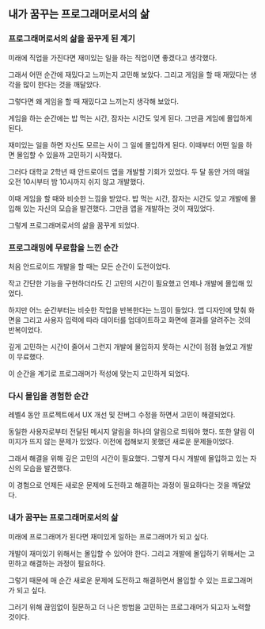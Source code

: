 ## 내가 꿈꾸는 프로그래머로서의 삶

### 프로그래머로서의 삶을 꿈꾸게 된 계기

미래에 직업을 가진다면 재미있는 일을 하는 직업이면 좋겠다고 생각했다.

그래서 어떤 순간에 재밌다고 느끼는지 고민해 보았다. 그리고 게임을 할 때 재밌다는 생각을 많이 한다는 것을 깨달았다.

그렇다면 왜 게임을 할 때 재밌다고 느끼는지 생각해 보았다.

게임을 하는 순간에는 밥 먹는 시간, 잠자는 시간도 잊게 된다. 그만큼 게임에 몰입하게 된다.

재미있는 일을 하면 자신도 모르는 사이 그 일에 몰입하게 된다. 이때부터 어떤 일을 하면 몰입할 수 있을까 고민하기 시작했다.

그러다 대학교 2학년 때 안드로이드 앱을 개발할 기회가 있었다. 두 달 동안 거의 매일 오전 10시부터 밤 10시까지 쉬지 않고 개발했다.

이때 게임을 할 때와 비슷한 느낌을 받았다. 밥 먹는 시간, 잠자는 시간도 잊고 개발에 몰입해 있는 자신의 모습을 발견했다. 그만큼 앱을 개발하는 것이 재밌었다.

그렇게 프로그래머로서의 삶을 꿈꾸게 되었다.

### 프로그래밍에 무료함을 느낀 순간

처음 안드로이드 개발을 할 때는 모든 순간이 도전이었다.

작고 간단한 기능을 구현하더라도 긴 고민의 시간이 필요했고 언제나 개발에 몰입해 있었다.

하지만 어느 순간부터는 비슷한 작업을 반복한다는 느낌이 들었다. 앱 디자인에 맞춰 화면을 그리고 사용자 입력에 따라 데이터를 업데이트하고 화면에 결과를 알려주는 것의 반복이었다.

깊게 고민하는 시간이 줄어서 그런지 개발에 몰입하지 못하는 시간이 점점 늘었고 개발이 무료했다.

이 순간을 계기로 프로그래머가 적성에 맞는지 고민하게 되었다.

### 다시 몰입을 경험한 순간

레벨4 동안 프로젝트에서 UX 개선 및 잔버그 수정을 하면서 고민이 해결되었다.

동일한 사용자로부터 전달된 메시지 알림을 하나의 알림으로 띄워야 했다. 또한 알림 이미지가 뜨지 않는 문제가 있었다. 이전에 접해보지 못했던 새로운 문제들이었다.

그래서 해결을 위해 깊은 고민의 시간이 필요했다. 그렇게 다시 개발에 몰입하고 있는 자신의 모습을 발견했다.

이 경험으로 언제든 새로운 문제에 도전하고 해결하는 과정이 필요하다는 것을 깨달았다.

### 내가 꿈꾸는 프로그래머로서의 삶

미래에 프로그래머가 된다면 재미있게 일하는 프로그래머가 되고 싶다.

개발이 재미있기 위해서는 몰입할 수 있어야 한다. 그리고 개발에 몰입하기 위해서는 고민하고 해결하는 과정이 필요하다.

그렇기 때문에 매 순간 새로운 문제에 도전하고 해결하면서 몰입할 수 있는 프로그래머가 되고 싶다.

그러기 위해 끊임없이 질문하고 더 나은 방법을 고민하는 프로그래머가 되고자 노력할 것이다.